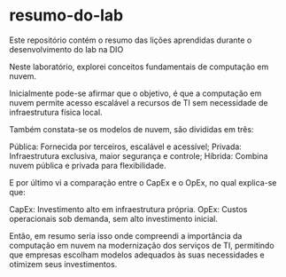 # resumo-do-lab
Este repositório contém o resumo das lições aprendidas durante o desenvolvimento do lab na DIO

Neste laboratório, explorei conceitos fundamentais de computação em nuvem.

Inicialmente pode-se afirmar que o objetivo, é que a computação em nuvem permite acesso escalável a recursos de TI sem necessidade de infraestrutura física local.

Também constata-se os modelos de nuvem, são divididas em três:

Pública: Fornecida por terceiros, escalável e acessível;
Privada: Infraestrutura exclusiva, maior segurança e controle;
Híbrida: Combina nuvem pública e privada para flexibilidade.

E por último vi a comparação entre o CapEx e o OpEx, no qual explica-se que:

CapEx: Investimento alto em infraestrutura própria.
OpEx: Custos operacionais sob demanda, sem alto investimento inicial.

Então, em resumo seria isso onde compreendi a importância da computação em nuvem na modernização dos serviços de TI, permitindo que empresas escolham modelos adequados às suas necessidades e otimizem seus investimentos.
